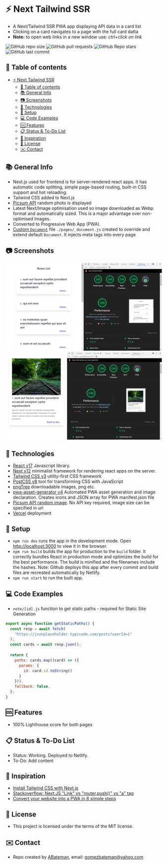 # :zap: Next Tailwind SSR

* A Next/Tailwind SSR PWA app displaying API data in a card list
* Clicking on a card navigates to a page with the full card datta
* **Note:** to open web links in a new window use: _ctrl+click on link_

![GitHub repo size](https://img.shields.io/github/repo-size/AndrewJBateman/next-tailwind-ssr?style=plastic)
![GitHub pull requests](https://img.shields.io/github/issues-pr/AndrewJBateman/next-tailwind-ssr?style=plastic)
![GitHub Repo stars](https://img.shields.io/github/stars/AndrewJBateman/next-tailwind-ssr?style=plastic)
![GitHub last commit](https://img.shields.io/github/last-commit/AndrewJBateman/next-tailwind-ssr?style=plastic)

## :page_facing_up: Table of contents

* [:zap: Next Tailwind SSR](#zap-next-tailwind-ssr)
  * [:page_facing_up: Table of contents](#page_facing_up-table-of-contents)
  * [:books: General Info](#books-general-info)
  * [:camera: Screenshots](#camera-screenshots)
  * [:signal_strength: Technologies](#signal_strength-technologies)
  * [:floppy_disk: Setup](#floppy_disk-setup)
  * [:computer: Code Examples](#computer-code-examples)
  * [:cool: Features](#cool-features)
  * [:clipboard: Status & To-Do List](#clipboard-status--to-do-list)
  * [:clap: Inspiration](#clap-inspiration)
  * [:file_folder: License](#file_folder-license)
  * [:envelope: Contact](#envelope-contact)

## :books: General Info

* Next.js used for frontend is for server-rendered react apps. It has automatic code splitting, simple page-based routing, built-in CSS support and hot reloading.
* Tailwind CSS added to Next.js
* [Picsum API](https://picsum.photos) random photo is displayed
* Latest Next/Image optimisation used so image downloaded as Webp format and automatically sized. This is a major advantage over non-optimised Images.
* Converted to Progressive Web App (PWA).
* [Custom `Document`](https://nextjs.org/docs/advanced-features/custom-document) file `./pages/_document.js` created to override and extend default `Document`. It injects meta tags into every page

## :camera: Screenshots

![Example screenshot](./img/list.png)
![Example screenshot](./img/card.png)

## :signal_strength: Technologies

* [React v17](https://reactjs.org/) Javascript library.
* [Next v12](https://nextjs.org/) minimalist framework for rendering react apps on the server.
* [Tailwind CSS v3](https://tailwindcss.com/) utility-first CSS framework
* [PostCSS v8](https://postcss.org/) tool for transforming CSS with JavaScript
* [pngTree](https://pngtree.com/) downloadable images, png etc.
* [pwa-asset-generator v4](https://www.npmjs.com/package/pwa-asset-generator) Automated PWA asset generation and image declaration. Creates icons and JSON array for PWA manifest.json file
* [Picsum API random image](https://picsum.photos/images). No API key required, image size can be specified in url
* [Vercel](https://vercel.com/docs/concepts/deployments/overview) deployment

## :floppy_disk: Setup

* `npm run dev` runs the app in the development mode. Open [http://localhost:3000](http://localhost:3000) to view it in the browser.
* `npm run build` builds the app for production to the `build` folder. It correctly bundles React in production mode and optimizes the build for the best performance. The build is minified and the filenames include the hashes. Note: Github deploys this app after every commit and build files are recreated automatically by Netlify.
* `npm run start` to run the built app.

## :computer: Code Examples

* `note/[id].js` function to get static paths - required for Static Site Generation

```javascript
export async function getStaticPaths() {
  const resp = await fetch(
    "https://jsonplaceholder.typicode.com/posts?userId=1"
  );
  const cards = await resp.json();

  return {
    paths: cards.map((card) => ({
      params: {
        id: card.id.toString()
      }
    })),
    fallback: false,
  };
}
```

## :cool: Features

* 100% Lighthouse score for both pages

## :clipboard: Status & To-Do List

* Status: Working. Deployed to Netlify.
* To-Do: Add content

## :clap: Inspiration

* [Install Tailwind CSS with Next.js](https://tailwindcss.com/docs/guides/nextjs)
* [Stackoverflow: Next.JS "Link" vs "router.push()" vs "a" tag](https://stackoverflow.com/questions/65086108/next-js-link-vs-router-push-vs-a-tag)
* [Convert your website into a PWA in 8 simple steps](https://milindsoorya.site/blog/convert-your-website-into-a-pwa-in-8-simple-steps-next-js-pwa-series-part-2#step-6-edit-your-_documentjs-file)

## :file_folder: License

* This project is licensed under the terms of the MIT license.

## :envelope: Contact

* Repo created by [ABateman](https://github.com/AndrewJBateman), email: gomezbateman@yahoo.com
